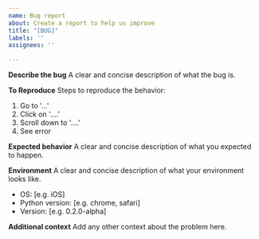 ```yaml
---
name: Bug report
about: Create a report to help us improve
title: "[BUG]"
labels: ''
assignees: ''

---
```


**Describe the bug**
A clear and concise description of what the bug is.

**To Reproduce**
Steps to reproduce the behavior:
1. Go to '...'
2. Click on '....'
3. Scroll down to '....'
4. See error

**Expected behavior**
A clear and concise description of what you expected to happen.

**Environment**
A clear and concise description of what your environment looks like.
 - OS: [e.g. iOS]
 - Python version: [e.g. chrome, safari]
 - Version: [e.g. 0.2.0-alpha]

**Additional context**
Add any other context about the problem here.
